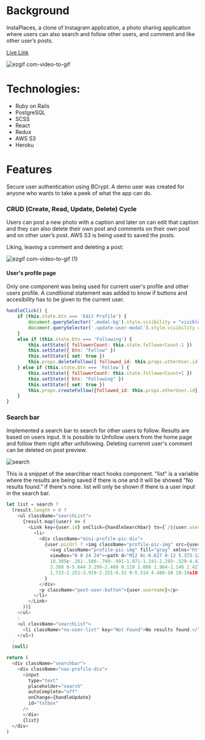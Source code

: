 
# Background
InstaPlaces, a clone of Instagram application, a photo sharing application where users can also search and follow other users, and comment and like other user’s posts. 

[Live Link](http://insta-clone08.herokuapp.com/#/)

![ezgif com-video-to-gif](https://user-images.githubusercontent.com/53169926/73900068-6bfd6a00-4843-11ea-8d66-7175ab865352.gif)

# Technologies:

* Ruby on Rails
* PostgreSQL
* SCSS
* React
* Redux
* AWS S3
* Heroku

# Features
Secure user authentication using BCrypt. A demo user was created for anyone who wants to take a peek of what the app can do.

### CRUD (Create, Read, Update, Delete) Cycle
Users can post a new photo with a caption and later on can edit that caption and they can also delete their own post and comments on their own post and on other user’s post. AWS S3 is being used to saved the posts.

Liking, leaving a comment and deleting a post: 

![ezgif com-video-to-gif (1)](https://user-images.githubusercontent.com/53169926/73900075-6f90f100-4843-11ea-8fde-7add5d4b32c8.gif)

#### User's profile page
Only one component was being used for current user's profile and other users profile. A conditional statement was added to know if buttons and accesibility has to be given to the current user.
```javascript
handleClick() {
    if (this.state.btn === 'Edit Profile') {
        document.querySelector('.modal-bg').style.visibility = "visible"
        document.querySelector('.update-user-modal').style.visibility = "visible"
    } 
    else if (this.state.btn === 'Following') {
        this.setState({ followerCount: this.state.followerCount-1 })
        this.setState({ btn: "Follow" })
        this.setState({ set: true })
        this.props.deleteFollow({ followed_id: this.props.otherUser.id })
    } else if (this.state.btn === 'Follow') {
        this.setState({ followerCount: this.state.followerCount+1 })
        this.setState({ btn: "Following" })
        this.setState({ set: true })
        this.props.createFollow({followed_id: this.props.otherUser.id})
    }
}
```
     

### Search bar
Implemented a search bar to search for other users to follow. Results are based on users input.
It is possible to Unfollow users from the home page and follow them right after unfollowing. Deleting currennt user's comment can be deleted on post preview.

![search](https://user-images.githubusercontent.com/53169926/73901479-c3053e00-4847-11ea-8b96-22982849fc1f.gif)


This is a snippet of the searchbar react hooks component. "list" is a variable where the results are being saved if there is one and it will be showed "No results found." if there's none. list will only be shown if there is a user input in the search bar.
```javascript
let list = search ? 
  (result.length > 0 ? 
    <ul className="searchList">
      {result.map((user) => (
        <Link key={user.id} onClick={handleSearchbar} to={`/${user.username}`}>
          <li>
            <div className="mini-profile-pic-div">
              {user.picUrl ? <img className="profile-pic-img" src={user.picUrl} /> :
                <svg className="profile-pic-img" fill="gray" xmlns="http://www.w3.org/2000/svg" width="24" height="24" 
                viewBox="0 0 24 24"><path d="M12 0c-6.627 0-12 5.373-12 12s5.373 12 12 12 12-5.373 12-12-5.373-12-12-12zm7.753 
                18.305c-.261-.586-.789-.991-1.871-1.241-2.293-.529-4.428-.993-3.393-2.945 3.145-5.942.833-9.119-2.489-9.119-
                3.388 0-5.644 3.299-2.489 9.119 1.066 1.964-1.148 2.427-3.393 2.945-1.084.25-1.608.658-1.867 1.246-1.405-
                1.723-2.251-3.919-2.251-6.31 0-5.514 4.486-10 10-10s10 4.486 10 10c0 2.389-.845 4.583-2.247 6.305z" /></svg>
              }
            </div>
            <p className="post-user-button">{user.username}</p>
          </li>
        </Link>
      ))}
    </ul> 
    : 
    <ul className="searchList">
      <li className="no-user-list" key="Not Found">No results found.</li>
    </ul>) 
  : 
  (null)

return (
  <div className="searchbar">
    <div className="nav-profile-div">
      <input 
        type="text"
        placeholder="search"
        autoComplete="off"
        onChange={handleUpdate}
        id="txtbox"
      />
      </div>
      {list}
  </div>
)
```
